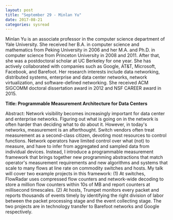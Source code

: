 ```yaml
---
layout: post
title: "September 29 - Minlan Yu"
date: 2017-08-21
categories: sysread
---
```


Minlan Yu is an associate professor in the computer science department of Yale University. She received her B.A. in computer science and mathematics from Peking University in 2006 and her M.A. and Ph.D. in computer science from Princeton University in 2008 and 2011. After that, she was a postdoctoral scholar at UC Berkeley for one year. She has actively collaborated with companies such as Google, AT&amp;T, Microsoft, Facebook, and Barefoot. Her research interests include data networking, distributed systems, enterprise and data center networks, network virtualization, and software-defined networking. She received ACM SIGCOMM doctoral dissertation award in 2012 and NSF CAREER award in 2015.

<strong>Title: Programmable Measurement Architecture for Data Centers</strong>

<span class="m_2274597934124254650gmail-il">Abstract</span>: Network visibility becomes increasingly important for data center and enterprise networks. Figuring out what is going on in the network is often harder than deciding what to do about it. However, in today's networks, measurement is an afterthought. Switch vendors often treat measurement as a second-class citizen, devoting most resources to control functions. Network operators have limited control over what (not) to measure, and have to infer from aggregated and sampled data from individual devices. Instead, I introduce a programmable measurement framework that brings together new programming abstractions that match operator's measurement requirements and new algorithms and systems that scale to many flows at line rate on commodity switches and hosts.
My talk will cover two example projects in this framework: (1) At switches, FlowRadar uses compressed flow counters and network-wide decoding to store a million flow counters within 10s of MB and report counters at millisecond timescales. (2) At hosts, Trumpet monitors every packet and reports thousands of events timely by identifying the right division of labor between the packet processing stage and the event collecting stage. The two projects are in technology transfer to Barefoot networks and Google respectively.
